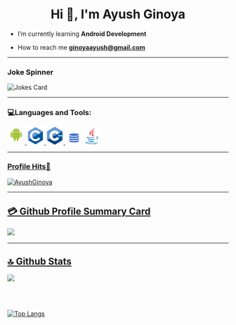<h1 align="center">Hi 👋, I'm Ayush Ginoya</h1>

-  I’m currently learning **Android Development**

-  How to reach me **ginoyaayush@gmail.com**
---

<h3>  Joke Spinner</h3>

![Jokes Card](https://readme-jokes.vercel.app/api)

<!--
# [Daily Random Photo](https://www.dailyrandomphoto.com/)

<div align="center">
  <br>
  <br>
  <a href="https://www.dailyrandomphoto.com/p/2023/2023-09-06/">
    <img src="https://images.unsplash.com/photo-1691629015243-b2581c01bfe3?crop=entropy&cs=tinysrgb&fit=max&fm=jpg&ixid=M3w3NzUwOHwwfDF8cmFuZG9tfHx8fHx8fHx8MTY5Mzk2MDA3MHw&ixlib=rb-4.0.3&q=80&w=300" width="300px">
  </a>
  <br>
  <br>
</div>
 -->


---

<h3 align="left">💻Languages and Tools:</h3>
<p align="left"> <a href="https://developer.android.com" target="_blank" rel="noreferrer"> <img src="https://raw.githubusercontent.com/devicons/devicon/master/icons/android/android-original-wordmark.svg" alt="android" width="40" height="40"/> </a> <a href="https://www.cprogramming.com/" target="_blank" rel="noreferrer"> <img src="https://raw.githubusercontent.com/devicons/devicon/master/icons/c/c-original.svg" alt="c" width="40" height="40"/> </a> <a href="https://www.w3schools.com/cpp/" target="_blank" rel="noreferrer"> <img src="https://raw.githubusercontent.com/devicons/devicon/master/icons/cplusplus/cplusplus-original.svg" alt="cplusplus" width="40" height="40"/> </a> <a href="https://dart.dev" target="_blank" rel="noreferrer">  </a> <a href="https://www.mysql.com/" target="_blank" rel="noreferrer"> <img alt="SQL" height="30" width="40" src="https://raw.githubusercontent.com/github/explore/80688e429a7d4ef2fca1e82350fe8e3517d3494d/topics/sql/sql.png"><img src="https://raw.githubusercontent.com/devicons/devicon/master/icons/java/java-original.svg" alt="java" width="40" height="40"/>


<!-- <img src="https://www.vectorlogo.zone/logos/dartlang/dartlang-icon.svg" alt="dart" width="40" height="40"/> </a> <a href="https://flutter.dev" target="_blank" rel="noreferrer"> <img src="https://www.vectorlogo.zone/logos/flutterio/flutterio-icon.svg" alt="flutter" width="40" height="40"/> </a> <a href="https://www.java.com" target="_blank" rel="noreferrer">  -->

---
### Profile Hits🔳
<p align="left"> <img src="https://komarev.com/ghpvc/?username=AyushGinoya&label=Profile%20views&color=0e75b6&style=flat" alt="AyushGinoya" /> </p>

---
## 💳 Github Profile Summary Card
<p align="left">
  <img src="https://github-profile-summary-cards.vercel.app/api/cards/profile-details?username=AyushGinoya&theme=vue"/>
</p>

---


## 🔝 Github Stats
<div>
   <img height="180em" src="https://github-readme-streak-stats.herokuapp.com/?user=AyushGinoya&theme=chartreuse-dark&hide_border=true" />
</div>
   

<br></br>
   <!--<img height="180em" src="https://github-readme-streak-stats.herokuapp.com/?user=AyushGinoya&theme=chartreuse-dark&hide_border=true" />
  ![Anurag's GitHub stats](https://github-readme-stats.vercel.app/api?username=AyushGinoya&hide=contribs,prs)--->
  
   
[![Top Langs](https://github-readme-stats.vercel.app/api/top-langs/?username=AyushGinoya&layout=pie)](https://github.com/anuraghazra/github-readme-stats)
